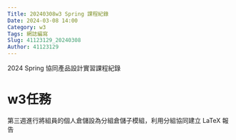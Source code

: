 ```yaml
---
Title: 20240308w3 Spring 課程紀錄
Date: 2024-03-08 14:00
Category: w3
Tags: 網誌編寫
Slug: 41123129_20240308
Author: 41123129
---
```


2024 Spring 協同產品設計實習課程紀錄

<!-- PELICAN_END_SUMMARY -->

# w3任務
第三週進行將組員的個人倉儲設為分組倉儲子模組，利用分組協同建立 LaTeX 報告

